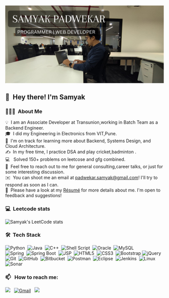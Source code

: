 ![SAMYAK PADWEKAR](https://raw.githubusercontent.com/samyakpadwekar/samyakpadwekar/master/SAMYAK%20PADWEKAR.png)

## 👋 &nbsp;Hey there! I'm Samyak

### 👨🏻‍💻 &nbsp;About Me

💡 &nbsp;I am an Associate Developer at Transunion,working in Batch Team as a Backend Engineer.\
🎓 &nbsp;I did my Engineering in Electronics from VIT,Pune.\
🌱 &nbsp;I'm on track for learning more about Backend, Systems Design, and Cloud Architecture.\
✍️ &nbsp;In my free time, I practice DSA and play cricket,badminton .\
💻 &nbsp; Solved 150+ problems on leetcose and gfg combined.\
💬 &nbsp;Feel free to reach out to me for general consulting,career talks, or just for some interesting discussion.\
✉️ &nbsp;You can shoot me an email at padwekar.samyak@gmail.com! I'll try to respond as soon as I can.\
📄 &nbsp;Please have a look at my [Résumé](https://drive.google.com/file/d/1nil7EPweMZKlSjSBFsFFVWo2XUzUBtoG/view?usp=share_link) for more details about me. I'm open to feedback and suggestions!

### 💻 &nbsp;Leetcode stats

![Samyak's LeetCode stats](https://leetcode-stats-six.vercel.app/?username=samyakp23)

### 🛠 &nbsp;Tech Stack

![Python](https://img.shields.io/badge/python-3670A0?style=flat&logo=python&logoColor=ffdd54)&nbsp;
![Java](https://img.shields.io/badge/-Java-05122A?style=flat&logo=java&logoColor=white)&nbsp;
![C++](https://img.shields.io/badge/c++-%2300599C.svg?style=flat&logo=c%2B%2B&logoColor=white)&nbsp;
![Shell Script](https://img.shields.io/badge/Shell_Script-121011?style=flat&logo=gnu-bash&logoColor=white)&nbsp;
![Oracle](https://img.shields.io/badge/Oracle-F80000?style=flat&logo=oracle&logoColor=black)&nbsp;
![MySQL](https://img.shields.io/badge/MySQL-3670A0?style=flat&logo=mysql&logoColor=white)&nbsp;\
![Spring](https://img.shields.io/badge/spring-%236DB33F.svg?style=flat&logo=spring&logoColor=white)&nbsp;
![Spring Boot](https://img.shields.io/badge/Spring%20Boot-6DB33F.svg?style=flat&logo=Spring-Boot&logoColor=white)&nbsp;
![JSP](https://img.shields.io/badge/-JSP-05122A?style=flat&logo=java&logoColor=white)&nbsp;
![HTML5](https://img.shields.io/badge/html5-%23E34F26.svg?style=flat&logo=html5&logoColor=white)&nbsp;
![CSS3](https://img.shields.io/badge/css3-%231572B6.svg?style=flat&logo=css3&logoColor=white)&nbsp;
![Bootstrap](https://img.shields.io/badge/bootstrap-%23563D7C.svg?style=flat&logo=bootstrap&logoColor=white)
![jQuery](https://img.shields.io/badge/jquery-%230769AD.svg?style=flat&logo=jquery&logoColor=white)&nbsp;\
![Git](https://img.shields.io/badge/git-%23F05033.svg?style=flat&logo=git&logoColor=white)&nbsp;
![GitHub](https://img.shields.io/badge/github-%23121011.svg?style=flat&logo=github&logoColor=white)&nbsp;
![Bitbucket](https://img.shields.io/badge/bitbucket-%230047B3.svg?style=flat&logo=bitbucket&logoColor=white)&nbsp;
![Postman](https://img.shields.io/badge/Postman-FF6C37?style=flat&logo=postman&logoColor=white)&nbsp;
![Eclipse](https://img.shields.io/badge/Eclipse-FE7A16.svg?style=flat&logo=Eclipse&logoColor=white)&nbsp;
![Jenkins](https://img.shields.io/badge/jenkins-%232C5263.svg?style=flat&logo=jenkins&logoColor=white)&nbsp;
![Linux](https://img.shields.io/badge/Linux-FCC624?style=flat&logo=linux&logoColor=black)&nbsp;
![Sonar](https://img.shields.io/badge/Sonar-FD3456.svg?style=flat&logo=Sonar&logoColor=white)&nbsp;

### 📫 &nbsp; How to reach me:

<a href="https://www.linkedin.com/in/samyak-padwekar-700bb515b/"><img src="https://img.shields.io/badge/-Samyak%20Padwekar-0077B5?style=flat&logo=Linkedin&logoColor=white"/></a> &nbsp;
<a href="mailto:padwekar.samyak@gmail.com"><img alt="Gmail" src="https://img.shields.io/badge/padwekar.samyak@gmail.com-D14836?style=flat&logo=gmail&logoColor=white" /></a> &nbsp;
<a href="https://www.instagram.com/23_s.a.m/"><img src="https://img.shields.io/badge/-@23_s.a.m-E4405F?style=flat&logo=Instagram&logoColor=white"/></a> &nbsp;



